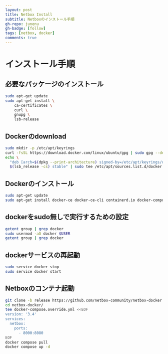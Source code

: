 ```yaml
---
layout: post
title: Netbox Install
subtitle: Netboxのインストール手順
gh-repo: junenu
gh-badge: [follow]
tags: [netbox, docker]
comments: true
---
```

# インストール手順
## 必要なパッケージのインストール

```bash
sudo apt-get update
sudo apt-get install \
    ca-certificates \
    curl \
    gnupg \
    lsb-release
```

## Dockerのdownload
```bash
sudo mkdir -p /etc/apt/keyrings
curl -fsSL https://download.docker.com/linux/ubuntu/gpg | sudo gpg --dearmor -o /etc/apt/keyrings/docker.gpg
echo \
  "deb [arch=$(dpkg --print-architecture) signed-by=/etc/apt/keyrings/docker.gpg] https://download.docker.com/linux/ubuntu \
  $(lsb_release -cs) stable" | sudo tee /etc/apt/sources.list.d/docker.list > /dev/null
```

## Dockerのインストール
```bash
sudo apt-get update
sudo apt-get install docker-ce docker-ce-cli containerd.io docker-compose-plugin
```

## dockerをsudo無しで実行するための設定
```bash
getent group | grep docker
sudo usermod -aG docker $USER
getent group | grep docker
```

## dockerサービスの再起動
```bash
sudo service docker stop
sudo service docker start
```

## Netboxのコンテナ起動
```bash
git clone -b release https://github.com/netbox-community/netbox-docker.git
cd netbox-docker/
tee docker-compose.override.yml <<EOF
version: '3.4'
services:
  netbox:
    ports:
      - 8000:8080
EOF
docker compose pull
docker compose up -d
```
